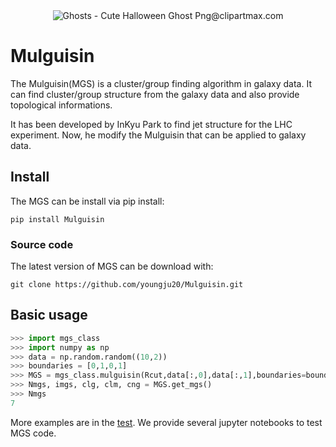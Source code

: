 <div align="center">
   <!-- MGS logo -->
   <img src="https://www.clipartmax.com/png/middle/0-8570_ghosts-cute-halloween-ghost-png.png" alt="Ghosts - Cute Halloween Ghost Png@clipartmax.com">
</div>

# Mulguisin

The Mulguisin(MGS) is a cluster/group finding algorithm in galaxy data. 
It can find cluster/group structure from the galaxy data and also provide topological informations.

It has been developed by InKyu Park to find jet structure for the LHC experiment.
Now, he modify the Mulguisin that can be applied to galaxy data.

## Install

The MGS can be install via pip install: 

```
pip install Mulguisin
```

### Source code

The latest version of MGS can be download with: 

```
git clone https://github.com/youngju20/Mulguisin.git
```

## Basic usage

```python
>>> import mgs_class
>>> import numpy as np
>>> data = np.random.random((10,2))
>>> boundaries = [0,1,0,1]
>>> MGS = mgs_class.mulguisin(Rcut,data[:,0],data[:,1],boundaries=boundaries)
>>> Nmgs, imgs, clg, clm, cng = MGS.get_mgs()
>>> Nmgs
7
```

More examples are in the [test](test). We provide several jupyter notebooks to test MGS code.

